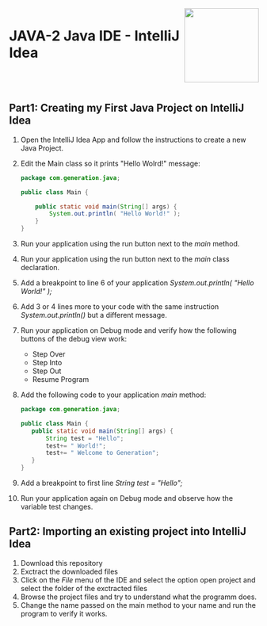 
<img align="right" width="150" height="150" src="https://media-exp1.licdn.com/dms/image/C4E0BAQF7BYCCZt5epw/company-logo_200_200/0?e=2159024400&v=beta&t=qUAFP9bUgBEEXGVQYpUXW1J_OiP8e0r4rFBpqp8OrxA">

# JAVA-2 Java IDE - IntelliJ Idea 

 <br/>
 <br/>
 
 
 ## Part1: Creating my First Java Project on IntelliJ Idea
 1. Open the IntelliJ Idea App and follow the instructions to create a new Java Project.
 2. Edit the Main class so it prints "Hello Wolrd!" message:

    ```java
    package com.generation.java;
    
    public class Main {
    
        public static void main(String[] args) {
    		System.out.println( "Hello World!" );
        }
    }
    
    ```
3. Run your application using the run button next to the *main* method.
4. Run your application using the run button next to the *main* class declaration.
5. Add a breakpoint to line 6 of your application *System.out.println( "Hello World!" );*
6. Add 3 or 4 lines more to your code with the same instruction *System.out.println()* but a different message. 
6. Run your application on Debug mode and verify how the following buttons of the debug view work:
    * Step Over
    * Step Into
    * Step Out
    * Resume Program
7. Add the following code to your application *main* method:
     ```java
    package com.generation.java;
    
    public class Main {
        public static void main(String[] args) {
    		String test = "Hello";
    		test+= " World!";
    		test+= " Welcome to Generation";
        }
    }
    ```   
8. Add a breakpoint to first line *String test = "Hello";*
9. Run your application again on Debug mode and observe how the variable test changes.

 ## Part2: Importing an existing project into IntelliJ Idea
 1. Download this repository
 2. Exctract the downloaded files
 3. Click on the *File* menu of the IDE and select the option open project and select the folder of the exctracted files
 4. Browse the project files and try to understand what the programm does.
 5. Change the name passed on the main method to your name and run the program to verify it works.
